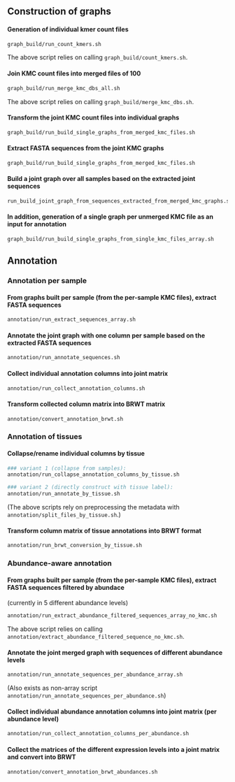 ## Construction of graphs

#### Generation of individual kmer count files
```bash
graph_build/run_count_kmers.sh
```
The above script relies on calling `graph_build/count_kmers.sh`.

#### Join KMC count files into merged files of 100
```bash
graph_build/run_merge_kmc_dbs_all.sh
```
The above script relies on calling `graph_build/merge_kmc_dbs.sh`.

#### Transform the joint KMC count files into individual graphs
```bash
graph_build/run_build_single_graphs_from_merged_kmc_files.sh
```

#### Extract FASTA sequences from the joint KMC graphs
```bash
graph_build/run_build_single_graphs_from_merged_kmc_files.sh
```

#### Build a joint graph over all samples based on the extracted joint sequences
```bash
run_build_joint_graph_from_sequences_extracted_from_merged_kmc_graphs.sh
```

#### In addition, generation of a single graph per unmerged KMC file as an input for annotation
```bash
graph_build/run_build_single_graphs_from_single_kmc_files_array.sh
```

## Annotation

### Annotation per sample
#### From graphs built per sample (from the per-sample KMC files), extract FASTA sequences
```bash
annotation/run_extract_sequences_array.sh
```

#### Annotate the joint graph with one column per sample based on the extracted FASTA sequences
```bash
annotation/run_annotate_sequences.sh
```

#### Collect individual annotation columns into joint matrix
```bash
annotation/run_collect_annotation_columns.sh
```

#### Transform collected column matrix into BRWT matrix
```bash
annotation/convert_annotation_brwt.sh
```

### Annotation of tissues
#### Collapse/rename individual columns by tissue
```bash
### variant 1 (collapse from samples):
annotation/run_collapse_annotation_columns_by_tissue.sh

### variant 2 (directly construct with tissue label):
annotation/run_annotate_by_tissue.sh
```
(The above scripts rely on preprocessing the metadata with `annotation/split_files_by_tissue.sh`.)

#### Transform column matrix of tissue annotations into BRWT format
```bash
annotation/run_brwt_conversion_by_tissue.sh
```

### Abundance-aware annotation
#### From graphs built per sample (from the per-sample KMC files), extract FASTA sequences filtered by abundace
(currently in 5 different abundance levels)
```bash
annotation/run_extract_abundance_filtered_sequences_array_no_kmc.sh
```
The above script relies on calling `annotation/extract_abundance_filtered_sequence_no_kmc.sh`.

#### Annotate the joint merged graph with sequences of different abundance levels
```bash
annotation/run_annotate_sequences_per_abundance_array.sh
```
(Also exists as non-array script `annotation/run_annotate_sequences_per_abundance.sh`)

#### Collect individual abundance annotation columns into joint matrix (per abundance level)
```bash
annotation/run_collect_annotation_columns_per_abundance.sh
```

#### Collect the matrices of the different expression levels into a joint matrix and convert into BRWT
```bash
annotation/convert_annotation_brwt_abundances.sh
```
